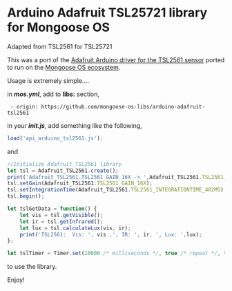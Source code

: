 
# Arduino Adafruit TSL25721 library for Mongoose OS

Adapted from TSL2561 for TSL25721

This was a port of the [Adafruit Arduino driver for the TSL2561 sensor](https://github.com/adafruit/TSL2561-Arduino-Library) ported to run on the [Mongoose OS ecosystem](https://mongoose-os.com/docs/reference/api.html).

Usage is extremely simple....

in _**mos.yml**_, add to **libs:** section,

`  - origin: https://github.com/mongoose-os-libs/arduino-adafruit-tsl2561 `
  
in your _**init.js**_, add something like the following,

```javascript
load('api_arduino_tsl2561.js');
```

and

```javascript
//Initialize Adafruit_TSL2561 library
let tsl = Adafruit_TSL2561.create();
print('Adafruit_TSL2561.TSL2561_GAIN_16X -> ',Adafruit_TSL2561.TSL2561_GAIN_16X);
tsl.setGain(Adafruit_TSL2561.TSL2561_GAIN_16X);
tsl.setIntegrationTime(Adafruit_TSL2561.TSL2561_INTEGRATIONTIME_402MS);
tsl.begin();

let tslGetData = function() {
    let vis = tsl.getVisible();
    let ir = tsl.getInfrared();
    let lux = tsl.calculateLux(vis, ir);
    print('TSL2561:  Vis: ', vis ,', IR: ', ir, ', Lux: ',lux);
};

let tslTimer = Timer.set(10000 /* milliseconds */, true /* repeat */, tslGetData, null);
```

to use the library.

Enjoy!
